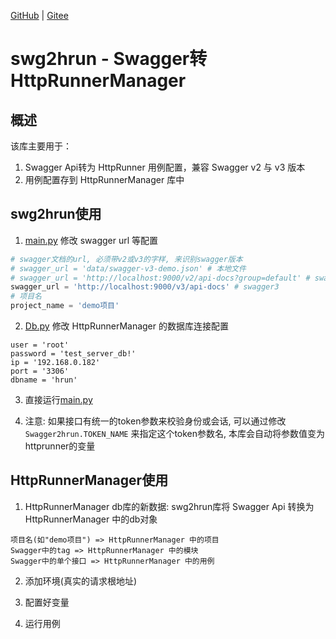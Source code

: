 [GitHub](https://github.com/shigebeyond/swg2hrun) | [Gitee](https://gitee.com/shigebeyond/swg2hrun)

# swg2hrun - Swagger转HttpRunnerManager

## 概述
该库主要用于：
1. Swagger Api转为 HttpRunner 用例配置，兼容 Swagger v2 与 v3 版本 
2. 用例配置存到 HttpRunnerManager 库中

## swg2hrun使用
1. [main.py](src/main.py) 修改 swagger url 等配置
```python
# swagger文档的url, 必须带v2或v3的字样, 来识别swagger版本
# swagger_url = 'data/swagger-v3-demo.json' # 本地文件
# swagger_url = 'http://localhost:9000/v2/api-docs?group=default' # swagger2
swagger_url = 'http://localhost:9000/v3/api-docs' # swagger3
# 项目名
project_name = 'demo项目'
```

2. [Db.py](src/Db.py) 修改 HttpRunnerManager 的数据库连接配置
```
user = 'root'
password = 'test_server_db!'
ip = '192.168.0.182'
port = '3306'
dbname = 'hrun'
```

3.  直接运行[main.py](src/main.py)

4. 注意:
如果接口有统一的token参数来校验身份或会话, 可以通过修改 `Swagger2hrun.TOKEN_NAME` 来指定这个token参数名, 本库会自动将参数值变为httprunner的变量

## HttpRunnerManager使用
1. HttpRunnerManager db库的新数据:
swg2hrun库将 Swagger Api 转换为 HttpRunnerManager 中的db对象
```
项目名(如"demo项目") => HttpRunnerManager 中的项目
Swagger中的tag => HttpRunnerManager 中的模块
Swagger中的单个接口 => HttpRunnerManager 中的用例
```

2. 添加环境(真实的请求根地址)

3. 配置好变量

4. 运行用例
